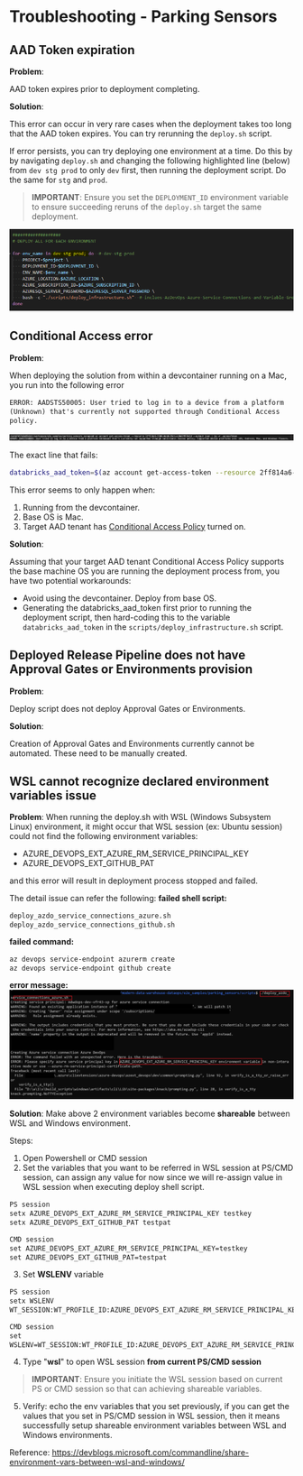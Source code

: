 # Troubleshooting - Parking Sensors

## AAD Token expiration

**Problem**:

AAD token expires prior to deployment completing.

**Solution**:

This error can occur in very rare cases when the deployment takes too long that the AAD token expires. You can  try rerunning the `deploy.sh` script.

If error persists, you can try deploying one environment at a time. Do this by by navigating `deploy.sh` and changing the following highlighted line (below) from `dev stg prod` to only `dev` first, then running the deployment script. Do the same for `stg` and `prod`.

> **IMPORTANT**: Ensure you set the `DEPLOYMENT_ID` environment variable to ensure succeeding reruns of the `deploy.sh` target the same deployment.

![TokenExpirationWorkaround](images/troubleshooting/token_expiration_workaround.PNG)

## Conditional Access error

**Problem**:

When deploying the solution from within a devcontainer running on a Mac, you run into the following error

```text
ERROR: AADSTS50005: User tried to log in to a device from a platform (Unknown) that's currently not supported through Conditional Access policy.
```

![ConditionalAccessError](images/troubleshooting/conditional_access_error.PNG)

The exact line that fails:

```bash
databricks_aad_token=$(az account get-access-token --resource 2ff814a6-3304-4ab8-85cb-cd0e6f879c1d --output json | jq -r .accessToken)
```

This error seems to only happen when:

1. Running from the devcontainer.
2. Base OS is Mac.
3. Target AAD tenant has [Conditional Access Policy](https://docs.microsoft.com/en-us/azure/active-directory/conditional-access/overview) turned on.

**Solution**:

Assuming that your target AAD tenant Conditional Access Policy supports the base machine OS you are running the deployment process from, you have two potential workarounds:

- Avoid using the devcontainer. Deploy from base OS.
- Generating the databricks_aad_token first prior to running the deployment script, then hard-coding this to the variable `databricks_aad_token` in the `scripts/deploy_infrastructure.sh` script.

## Deployed Release Pipeline does not have Approval Gates or Environments provision

**Problem**:

Deploy script does not deploy Approval Gates or Environments.

**Solution**:

Creation of Approval Gates and Environments currently cannot be automated. These need to be manually created.


## WSL cannot recognize declared environment variables issue
**Problem**:
When running the deploy.sh with WSL (Windows Subsystem Linux) environment, it might occur that WSL session (ex: Ubuntu session) could not find the following environment variables:
  - AZURE_DEVOPS_EXT_AZURE_RM_SERVICE_PRINCIPAL_KEY  
  - AZURE_DEVOPS_EXT_GITHUB_PAT
  
and this error will result in deployment process stopped and failed. 

The detail issue can refer the following:
**failed shell script:** 
```
deploy_azdo_service_connections_azure.sh
deploy_azdo_service_connections_github.sh
```

**failed command:** 
```
az devops service-endpoint azurerm create
az devops service-endpoint github create
```

**error message:**
![WSLCannotRecognizeEnvVar](images/troubleshooting/wsl_cannot_recognize_env_var.png)

**Solution**:
Make above 2 environment variables become **shareable** between WSL and Windows environment.

Steps:
1. Open Powershell or CMD session
2. Set the variables that you want to be referred in WSL session at PS/CMD session, can assign any value for now since we will re-assign value in WSL session when executing deploy shell script.

```
PS session
setx AZURE_DEVOPS_EXT_AZURE_RM_SERVICE_PRINCIPAL_KEY testkey
setx AZURE_DEVOPS_EXT_GITHUB_PAT testpat
```
```
CMD session
set AZURE_DEVOPS_EXT_AZURE_RM_SERVICE_PRINCIPAL_KEY=testkey
set AZURE_DEVOPS_EXT_GITHUB_PAT=testpat
```

3. Set **WSLENV** variable
```
PS session
setx WSLENV WT_SESSION:WT_PROFILE_ID:AZURE_DEVOPS_EXT_AZURE_RM_SERVICE_PRINCIPAL_KEY/u:AZURE_DEVOPS_EXT_GITHUB_PAT/u
```
```
CMD session
set WSLENV=WT_SESSION:WT_PROFILE_ID:AZURE_DEVOPS_EXT_AZURE_RM_SERVICE_PRINCIPAL_KEY/u:AZURE_DEVOPS_EXT_GITHUB_PAT/u
```

4. Type "**wsl**" to open WSL session **from current PS/CMD session**
> **IMPORTANT**: Ensure you initiate the WSL session based on current PS or CMD session so that can achieving shareable variables.

5. Verify: echo the env variables that you set previously, if you can get the values that you set in PS/CMD session in WSL session, then it means successfully setup shareable environment variables between WSL and Windows environments.

Reference: https://devblogs.microsoft.com/commandline/share-environment-vars-between-wsl-and-windows/
